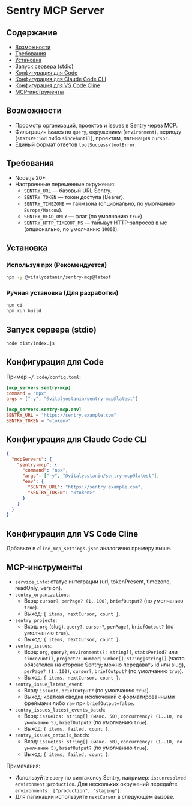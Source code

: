 
# Sentry MCP Server

## Содержание
- [Возможности](#возможности)
- [Требования](#требования)
- [Установка](#установка)
- [Запуск сервера (stdio)](#запуск-сервера-stdio)
- [Конфигурация для Code](#конфигурация-для-code)
- [Конфигурация для Claude Code CLI](#конфигурация-для-claude-code-cli)
- [Конфигурация для VS Code Cline](#конфигурация-для-vs-code-cline)
- [MCP-инструменты](#mcp-инструменты)

## Возможности
- Просмотр организаций, проектов и issues в Sentry через MCP.
- Фильтрация issues по `query`, окружениям (`environment`), периоду (`statsPeriod` либо `since`/`until`), проектам, пагинация `cursor`.
- Единый формат ответов `toolSuccess/toolError`.

## Требования
- Node.js 20+
- Настроенные переменные окружения:
  - `SENTRY_URL` — базовый URL Sentry.
  - `SENTRY_TOKEN` — токен доступа (Bearer).
  - `SENTRY_TIMEZONE` — таймзона (опционально, по умолчанию `Europe/Moscow`).
  - `SENTRY_READ_ONLY` — флаг (по умолчанию `true`).
  - `SENTRY_HTTP_TIMEOUT_MS` — таймаут HTTP-запросов в мс (опционально, по умолчанию `10000`).

## Установка
### Используя npx (Рекомендуется)
```bash
npx -y @vitalyostanin/sentry-mcp@latest
```

### Ручная установка (Для разработки)
```bash
npm ci
npm run build
```

## Запуск сервера (stdio)
```bash
node dist/index.js
```

## Конфигурация для Code
Пример `~/.code/config.toml`:
```toml
[mcp_servers.sentry-mcp]
command = "npx"
args = ["-y", "@vitalyostanin/sentry-mcp@latest"]

[mcp_servers.sentry-mcp.env]
SENTRY_URL = "https://sentry.example.com"
SENTRY_TOKEN = "<token>"
```

## Конфигурация для Claude Code CLI
```json
{
  "mcpServers": {
    "sentry-mcp": {
      "command": "npx",
      "args": ["-y", "@vitalyostanin/sentry-mcp@latest"],
      "env": {
        "SENTRY_URL": "https://sentry.example.com",
        "SENTRY_TOKEN": "<token>"
      }
    }
  }
}
```

## Конфигурация для VS Code Cline
Добавьте в `cline_mcp_settings.json` аналогично примеру выше.

## MCP-инструменты
- `service_info`: статус интеграции (url, tokenPresent, timezone, readOnly, version).
- `sentry_organizations`:
  - Вход: `cursor?`, `perPage? (1..100)`, `briefOutput?` (по умолчанию `true`).
  - Выход: `{ items, nextCursor, count }`.
- `sentry_projects`:
  - Вход: `org` (slug), `query?`, `cursor?`, `perPage?`, `briefOutput?` (по умолчанию `true`).
  - Выход: `{ items, nextCursor, count }`.
- `sentry_issues`:
  - Вход: `org`, `query?`, `environments?: string[]`, `statsPeriod?` или `since/until`, `project?: number|number[]|string|string[]` (часто обязателен на стороне Sentry; можно передавать id или slug), `perPage? (1..100)`, `cursor?`, `briefOutput?` (по умолчанию `true`).
  - Выход: `{ items, nextCursor, count }`.
- `sentry_issue_latest_event`:
  - Вход: `issueId`, `briefOutput?` (по умолчанию `true`).
  - Выход: краткая сводка исключений c форматированными фреймами либо `raw` при `briefOutput=false`.
- `sentry_issues_latest_events_batch`:
  - Вход: `issueIds: string[] (макс. 50)`, `concurrency? (1..10, по умолчанию 5)`, `briefOutput?` (по умолчанию `true`).
  - Выход: `{ items, failed, count }`.
- `sentry_issues_details_batch`:
  - Вход: `issueIds: string[] (макс. 50)`, `concurrency? (1..10, по умолчанию 5)`, `briefOutput?` (по умолчанию `true`).
  - Выход: `{ items, failed, count }`.

Примечания:
- Используйте `query` по синтаксису Sentry, например: `is:unresolved environment:production`. Для нескольких окружений передайте `environments: ["production", "staging"]`.
- Для пагинации используйте `nextCursor` в следующем вызове.
